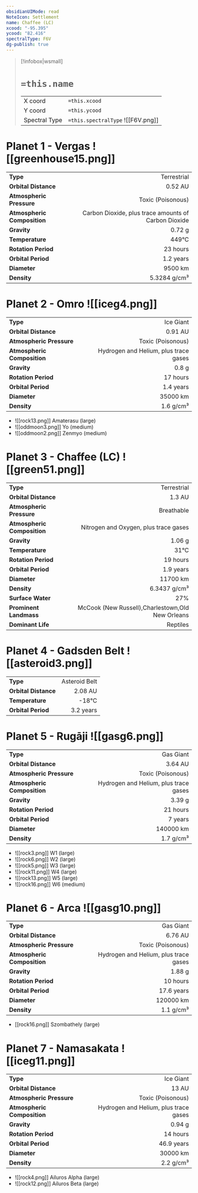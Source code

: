 ```yaml
---
obsidianUIMode: read
NoteIcon: Settlement
name: Chaffee (LC)
xcood: "-95.395"
ycood: "82.416"
spectralType: F6V
dg-publish: true
---
```

> [!infobox|wsmall]
> # `=this.name`
> | | |
> | - | - |
> | X coord | `=this.xcood` |
> | Y coord| `=this.ycood` |
> | Spectral Type | `=this.spectralType` ![[F6V.png]] |

# Planet 1 - Vergas ![[greenhouse15.png]]
|                             |                           |
| --------------------------- | -------------------------:|
| **Type**                    |             Terrestrial |
| **Orbital Distance**        |   0.52 AU |
| **Atmospheric Pressure**    |       Toxic (Poisonous) |
| **Atmospheric Composition** |      Carbon Dioxide, plus trace amounts of Carbon Dioxide |
| **Gravity**                 |        0.72 g |
| **Temperature**             |    449°C |
| **Rotation Period**         |  23 hours |
| **Orbital Period** | 1.2 years |
| **Diameter**                |      9500 km | 
| **Density**                 |    5.3284 g/cm³ |





# Planet 2 - Omro ![[iceg4.png]]
|                             |                           |
| --------------------------- | -------------------------:|
| **Type**                    |             Ice Giant |
| **Orbital Distance**        |   0.91 AU |
| **Atmospheric Pressure**    |       Toxic (Poisonous) |
| **Atmospheric Composition** |      Hydrogen and Helium, plus trace gases |
| **Gravity**                 |        0.8 g |
| **Rotation Period**         |  17 hours |
| **Orbital Period** | 1.4 years |
| **Diameter**                |      35000 km | 
| **Density**                 |    1.6 g/cm³ |



- ![[rock13.png]] Amaterasu (large)
- ![[oddmoon3.png]] Yo (medium)
- ![[oddmoon2.png]] Zenmyo (medium)


# Planet 3 - Chaffee (LC) ![[green51.png]]
|                             |                           |
| --------------------------- | -------------------------:|
| **Type**                    |             Terrestrial |
| **Orbital Distance**        |   1.3 AU |
| **Atmospheric Pressure**    |       Breathable |
| **Atmospheric Composition** |      Nitrogen and Oxygen, plus trace gases |
| **Gravity**                 |        1.06 g |
| **Temperature**             |    31°C |
| **Rotation Period**         |  19 hours |
| **Orbital Period** | 1.9 years |
| **Diameter**                |      11700 km | 
| **Density**                 |    6.3437 g/cm³ |
| **Surface Water**           |           27% | 
| **Prominent Landmass**      |         McCook (New Russell),Charlestown,Old New Orleans | 
| **Dominant Life**           |         Reptiles |





# Planet 4 - Gadsden Belt ![[asteroid3.png]]
|                             |                           |
| --------------------------- | -------------------------:|
| **Type**                    |             Asteroid Belt |
| **Orbital Distance**        |   2.08 AU |
| **Temperature**             |    -18°C |
| **Orbital Period** | 3.2 years |





# Planet 5 - Rugāji ![[gasg6.png]]
|                             |                           |
| --------------------------- | -------------------------:|
| **Type**                    |             Gas Giant |
| **Orbital Distance**        |   3.64 AU |
| **Atmospheric Pressure**    |       Toxic (Poisonous) |
| **Atmospheric Composition** |      Hydrogen and Helium, plus trace gases |
| **Gravity**                 |        3.39 g |
| **Rotation Period**         |  21 hours |
| **Orbital Period** | 7 years |
| **Diameter**                |      140000 km | 
| **Density**                 |    1.7 g/cm³ |



- ![[rock3.png]] W1 (large)
- ![[rock6.png]] W2 (large)
- ![[rock5.png]] W3 (large)
- ![[rock11.png]] W4 (large)
- ![[rock13.png]] W5 (large)
- ![[rock16.png]] W6 (medium)


# Planet 6 - Arca ![[gasg10.png]]
|                             |                           |
| --------------------------- | -------------------------:|
| **Type**                    |             Gas Giant |
| **Orbital Distance**        |   6.76 AU |
| **Atmospheric Pressure**    |       Toxic (Poisonous) |
| **Atmospheric Composition** |      Hydrogen and Helium, plus trace gases |
| **Gravity**                 |        1.88 g |
| **Rotation Period**         |  10 hours |
| **Orbital Period** | 17.6 years |
| **Diameter**                |      120000 km | 
| **Density**                 |    1.1 g/cm³ |



- [[rock16.png]] Szombathely (large)

# Planet 7 - Namasakata ![[iceg11.png]]
|                             |                           |
| --------------------------- | -------------------------:|
| **Type**                    |             Ice Giant |
| **Orbital Distance**        |   13 AU |
| **Atmospheric Pressure**    |       Toxic (Poisonous) |
| **Atmospheric Composition** |      Hydrogen and Helium, plus trace gases |
| **Gravity**                 |        0.94 g |
| **Rotation Period**         |  14 hours |
| **Orbital Period** | 46.9 years |
| **Diameter**                |      30000 km | 
| **Density**                 |    2.2 g/cm³ |



- ![[rock4.png]] Ailuros Alpha (large)
- ![[rock12.png]] Ailuros Beta (large)


